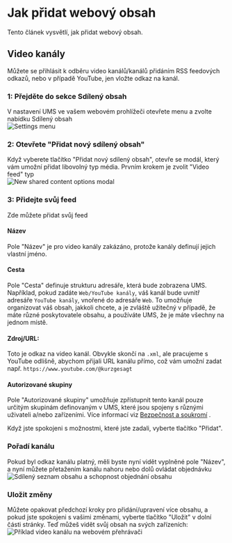 # Jak přidat webový obsah

Tento článek vysvětlí, jak přidat webový obsah.

## Video kanály

Můžete se přihlásit k odběru video kanálů/kanálů přidáním RSS feedových odkazů, nebo v případě YouTube, jen vložte odkaz na kanál.

### 1: Přejděte do sekce Sdílený obsah

V nastavení UMS ve vašem webovém prohlížeči otevřete menu a zvolte nabídku Sdílený obsah\
![Settings menu](@site/docs/guides/img/how-to-add-web-content-1-shared-content.png)

### 2: Otevřete "Přidat nový sdílený obsah"

Když vyberete tlačítko "Přidat nový sdílený obsah", otevře se modál, který vám umožní přidat libovolný typ média. Prvním krokem je zvolit "Video feed" typ\
![New shared content options modal](@site/docs/guides/img/how-to-add-web-content-2-add-modal.png)

### 3: Přidejte svůj feed

Zde můžete přidat svůj feed

#### Název

Pole "Název" je pro video kanály zakázáno, protože kanály definují jejich vlastní jméno.

#### Cesta

Pole "Cesta" definuje strukturu adresáře, která bude zobrazena UMS. Například, pokud zadáte `Web/YouTube kanály`, váš kanál bude uvnitř adresáře `YouTube kanály`, vnořené do adresáře `Web`. To umožňuje organizovat váš obsah, jakkoli chcete, a je zvláště užitečný v případě, že máte různé poskytovatele obsahu, a používáte UMS, že je máte všechny na jednom místě.

#### Zdroj/URL:

Toto je odkaz na video kanál. Obvykle skončí na `.xml`, ale pracujeme s YouTube odlišně, abychom přijali URL kanálu přímo, což vám umožní zadat např. `https://www.youtube.com/@kurzgesagt`

#### Autorizované skupiny

Pole "Autorizované skupiny" umožňuje zpřístupnit tento kanál pouze určitým skupinám definovaným v UMS, které jsou spojeny s různými uživateli a/nebo zařízeními. Více informací viz [Bezpečnost a soukromí](../configuration/security-and-privacy.md#link-person-to-renderer) .

Když jste spokojeni s možnostmi, které jste zadali, vyberte tlačítko "Přidat".

### Pořadí kanálu

Pokud byl odkaz kanálu platný, měli byste nyní vidět vyplněné pole "Název", a nyní můžete přetažením kanálu nahoru nebo dolů ovládat objednávku\
![Sdílený seznam obsahu a schopnost objednání obsahu](@site/docs/guides/img/how-to-add-web-content-3-see-name-and-sort.png)

### Uložit změny

Můžete opakovat předchozí kroky pro přidání/upravení více obsahu, a pokud jste spokojeni s vašimi změnami, vyberte tlačítko "Uložit" v dolní části stránky. Teď můžeš vidět svůj obsah na svých zařízeních:\
![Příklad video kanálu na webovém přehrávači](@site/docs/guides/img/how-to-add-web-content-4-feed-player.png)